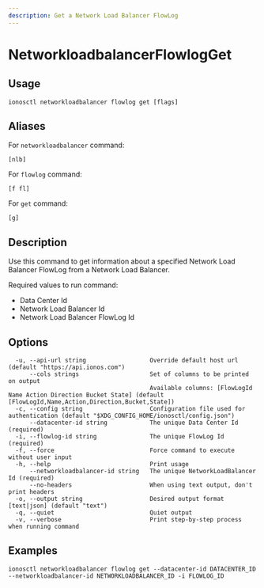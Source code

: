 ```yaml
---
description: Get a Network Load Balancer FlowLog
---
```


# NetworkloadbalancerFlowlogGet

## Usage

```text
ionosctl networkloadbalancer flowlog get [flags]
```

## Aliases

For `networkloadbalancer` command:

```text
[nlb]
```

For `flowlog` command:

```text
[f fl]
```

For `get` command:

```text
[g]
```

## Description

Use this command to get information about a specified Network Load Balancer FlowLog from a Network Load Balancer.

Required values to run command:

* Data Center Id
* Network Load Balancer Id
* Network Load Balancer FlowLog Id

## Options

```text
  -u, --api-url string                  Override default host url (default "https://api.ionos.com")
      --cols strings                    Set of columns to be printed on output 
                                        Available columns: [FlowLogId Name Action Direction Bucket State] (default [FlowLogId,Name,Action,Direction,Bucket,State])
  -c, --config string                   Configuration file used for authentication (default "$XDG_CONFIG_HOME/ionosctl/config.json")
      --datacenter-id string            The unique Data Center Id (required)
  -i, --flowlog-id string               The unique FlowLog Id (required)
  -f, --force                           Force command to execute without user input
  -h, --help                            Print usage
      --networkloadbalancer-id string   The unique NetworkLoadBalancer Id (required)
      --no-headers                      When using text output, don't print headers
  -o, --output string                   Desired output format [text|json] (default "text")
  -q, --quiet                           Quiet output
  -v, --verbose                         Print step-by-step process when running command
```

## Examples

```text
ionosctl networkloadbalancer flowlog get --datacenter-id DATACENTER_ID --networkloadbalancer-id NETWORKLOADBALANCER_ID -i FLOWLOG_ID
```

